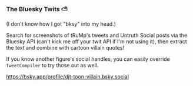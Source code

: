 ### The Bluesky Twits ⛅

(I don't know how I got "bksy" into my head.)

Search for screenshots of tRuMp's tweets and Untruth Social posts via the Bluesky API
(can't kick me off your twit API if I'm not using it), then extract the text and combine
with cartoon villain quotes!

If you know another figure's social handles, you can easily override
`TweetCompiler` to try those out as well.

https://bsky.app/profile/djt-toon-villain.bsky.social
